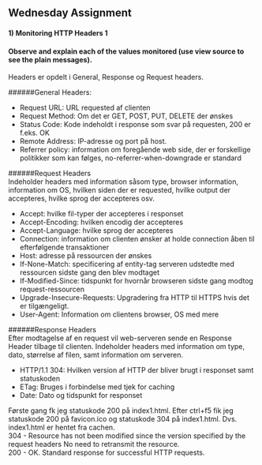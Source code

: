 ## Wednesday Assignment

#### 1) Monitoring HTTP Headers 1
#### Observe and explain each of the values monitored (use view source to see the plain messages).

Headers er opdelt i General, Response og Request headers. 

######General Headers:
* Request URL: URL requested af clienten
* Request Method: Om det er GET, POST, PUT, DELETE der ønskes
* Status Code: Kode indeholdt i response som svar på requesten, 200 er f.eks. OK
* Remote Address: IP-adresse og port på host.
* Referrer policy: information om foregående web side, der er forskellige politikker som kan følges, no-referrer-when-downgrade er standard

######Request Headers  
Indeholder headers med information såsom type, browser information, information om OS, hvilken siden der er requested, hvilke output der accepteres, hvilke sprog der accepteres osv. 

* Accept: hvilke fil-typer der accepteres i responset
* Accept-Encoding: hvilken encodig der accepteres
* Accept-Language: hvilke sprog der accepteres
* Connection: information om clienten ønsker at holde connection åben til efterfølgende transaktioner
* Host: adresse på ressourcen der ønskes
* If-None-Match: specificering af entity-tag serveren udstedte med ressourcen sidste gang den blev modtaget
* If-Modified-Since: tidspunkt for hvornår browseren sidste gang modtog request-ressourcen
* Upgrade-Insecure-Requests: Upgradering fra HTTP til HTTPS hvis det er tilgængeligt.
* User-Agent: Information om clientens browser, OS med mere

######Response Headers  
Efter modtagelse af en request vil web-serveren sende en Response Header tilbage til clienten. Indeholder headers med information om type, dato, størrelse af filen, samt information om serveren. 

* HTTP/1.1 304: Hvilken version af HTTP der bliver brugt i responset samt statuskoden
* ETag: Bruges i forbindelse med tjek for caching
* Date: Dato og tidspunkt for responset


Første gang fk jeg statuskode 200 på index1.html. Efter ctrl+f5 fik jeg statuskode 200 på favicon.ico og statuskode 304 på index1.html. Dvs. index1.html er hentet fra cachen.  
304 - Resource has not been modified since the version specified by the request headers No need to retransmit the resource.  
200 - OK. Standard response for successful HTTP requests.  

